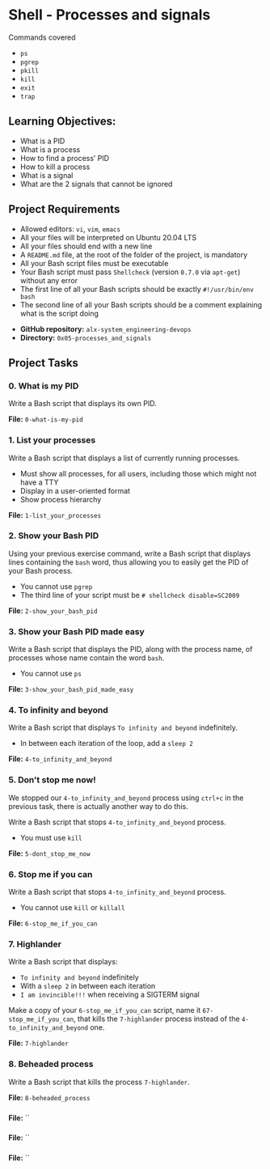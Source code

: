 # Shell - Processes and signals

Commands covered
* `ps`
* `pgrep`
* `pkill`
* `kill`
* `exit`
* `trap`

## Learning Objectives:
- What is a PID
- What is a process
- How to find a process’ PID
- How to kill a process
- What is a signal
- What are the 2 signals that cannot be ignored

## Project Requirements
- Allowed editors: `vi`, `vim`, `emacs`
- All your files will be interpreted on Ubuntu 20.04 LTS
- All your files should end with a new line
- A `README.md` file, at the root of the folder of the project, is mandatory
- All your Bash script files must be executable
- Your Bash script must pass `Shellcheck` (version `0.7.0` via `apt-get`) without any error
- The first line of all your Bash scripts should be exactly `#!/usr/bin/env bash`
- The second line of all your Bash scripts should be a comment explaining what is the script doing
* **GitHub repository:** `alx-system_engineering-devops`
* **Directory:** `0x05-processes_and_signals`

## Project Tasks
### 0. What is my PID
Write a Bash script that displays its own PID.

**File:** `0-what-is-my-pid`

### 1. List your processes
Write a Bash script that displays a list of currently running processes.
- Must show all processes, for all users, including those which might not have a TTY
- Display in a user-oriented format
- Show process hierarchy

**File:** `1-list_your_processes`

### 2. Show your Bash PID
Using your previous exercise command, write a Bash script that displays lines containing the `bash` word, thus allowing you to easily get the PID of your Bash process.
- You cannot use `pgrep`
- The third line of your script must be `# shellcheck disable=SC2009`

**File:** `2-show_your_bash_pid`

### 3. Show your Bash PID made easy
Write a Bash script that displays the PID, along with the process name, of processes whose name contain the word `bash`.
- You cannot use `ps`

**File:** `3-show_your_bash_pid_made_easy`

### 4. To infinity and beyond
Write a Bash script that displays `To infinity and beyond` indefinitely.
- In between each iteration of the loop, add a `sleep 2`

**File:** `4-to_infinity_and_beyond`

### 5. Don't stop me now!
We stopped our `4-to_infinity_and_beyond` process using `ctrl+c` in the previous task, there is actually another way to do this.

Write a Bash script that stops `4-to_infinity_and_beyond` process.
- You must use `kill`

**File:** `5-dont_stop_me_now`

### 6. Stop me if you can
Write a Bash script that stops `4-to_infinity_and_beyond` process.
- You cannot use `kill` or `killall`

**File:** `6-stop_me_if_you_can`

### 7. Highlander
Write a Bash script that displays:
- `To infinity and beyond` indefinitely
- With a `sleep 2` in between each iteration
- `I am invincible!!!` when receiving a SIGTERM signal

Make a copy of your `6-stop_me_if_you_can` script, name it `67-stop_me_if_you_can`, that kills the `7-highlander` process instead of the `4-to_infinity_and_beyond` one.

**File:** `7-highlander`

### 8. Beheaded process
Write a Bash script that kills the process `7-highlander`.

**File:** `8-beheaded_process`

### 

**File:** ``

### 

**File:** ``

### 

**File:** ``


